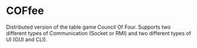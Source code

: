 # COFfee

Distributed version of the table game Council Of Four.
Supports two different types of Communication (Socket or RMI) and two different types of UI (GUI and CLI).

